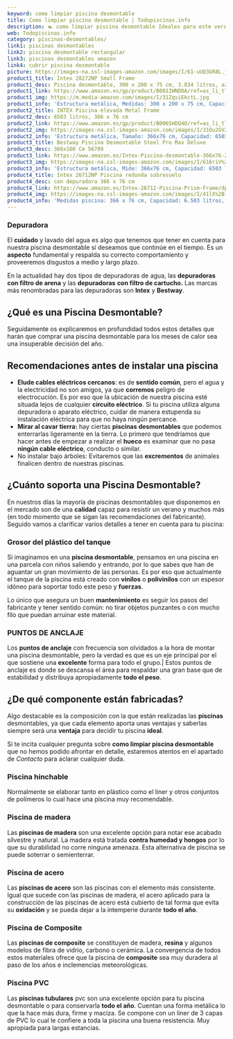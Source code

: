 ```yaml
---
keyword: como limpiar piscina desmontable
title: Como limpiar piscina desmontable | Todopiscinas.info
description: 🏊 como limpiar piscina desmontable Ideales para este verano 2021. Aquí puedes comprar como limpiar piscina desmontable y comparar con otras similares. No dejes escapar como limpiar piscina desmontable a un precio realmente tentador.
web: Todopiscinas.info
category: piscinas-desmontables/
link1: piscinas desmontables
link2: piscina desmontable rectangular
link3: piscinas desmontables amazon
link4: cubrir piscina desmontable
picture: https://images-na.ssl-images-amazon.com/images/I/61-uUQ3GR8L.jpg
product1_title: Intex 28272NP Small Frame
product1_desc: Piscina desmontable, 300 x 200 x 75 cm, 3.834 litros, azul
product1_link: https://www.amazon.es/gp/product/B001IWNDDA/ref=as_li_tl?ie=UTF8&camp=3638&creative=24630&creativeASIN=B001IWNDDA&linkCode=as2&tag=todopiscinas0e-21&linkId=25b9d647487c889cb6ef56ed63f50ca1
product1_img: https://m.media-amazon.com/images/I/31ZqsiEkctL.jpg
product1_info: 'Estructura metálica, Medidas: 300 x 200 x 75 cm, Capacidad: 3.834 litros, Para 6 personas (+ 6 años), Fácil montaje, Forma rectangular'
product2_title: INTEX Piscina elevada Metal Frame
product2_desc: 6503 litros, 366 x 76 cm
product2_link: https://www.amazon.es/gp/product/B0065HDQ4O/ref=as_li_tl?ie=UTF8&camp=3638&creative=24630&creativeASIN=B0065HDQ4O&linkCode=as2&tag=todopiscinas0e-21&linkId=ed2430e3ba564d3527ee103df33ed7b3
product2_img: https://images-na.ssl-images-amazon.com/images/I/31Ou2GV2SAL.jpg
product2_info: 'Estructura metálica, Tamaño: 366x76 cm, Capacidad: 6503 litros, Forma circular, De 4 a 7 personas (+6 años)'
product3_title: Bestway Piscina Desmontable Steel Pro Max Deluxe
product3_desc: 366x100 Cm 56709
product3_link: https://www.amazon.es/Intex-Piscina-desmontable-366x76-28210NP/dp/B0065HDQ4O?__mk_es_ES=%C3%85M%C3%85%C5%BD%C3%95%C3%91&crid=25UQGV9HG2INI&dchild=1&keywords=piscinas+desmontables&qid=1615854176&sprefix=piscinas+dem%2Caps%2C201&sr=8-5&linkCode=ll1&tag=todopiscinas0e-21&linkId=34f200977c6cbaab1f3f4d9ac0e64755&language=es_ES&ref_=as_li_ss_tl
product3_img: https://images-na.ssl-images-amazon.com/images/I/616riV%2BiY3L.jpg
product3_info: 'Estructura metálica, Mide: 366x76 cm, Capacidad: 6503 litros, De 4 a 7 personas mayores de 6 años, Forma circular, Tecnología Super-Tough'
product4_title: Intex 26712NP Piscina redonda sobresuelo
product4_desc: con depuradora 366 x 76 cm
product4_link: https://www.amazon.es/Intex-26712-Piscina-Prism-Frame/dp/B07FB823GL?__mk_es_ES=%C3%85M%C3%85%C5%BD%C3%95%C3%91&dchild=1&keywords=piscinas+desmontables+con+depuradora&qid=1615936418&sr=8-5&linkCode=ll1&tag=todopiscinas0e-21&linkId=d98699de7830cd471766fa1daa36de34&language=es_ES&ref_=as_li_ss_tl
product4_img: https://images-na.ssl-images-amazon.com/images/I/41lX%2B-YpibL.jpg
product4_info: 'Medidas piscina: 366 x 76 cm, Capacidad: 6.503 litros, Incluye depuradora de cartucha A, Lona resistente triple capa'
---
```




### Depuradora

El **cuidado** y lavado del agua es algo que tenemos que tener en cuenta para nuestra piscina desmontable si deseamos que continúe en el tiempo. Es un **aspecto** fundamental y respalda su correcto comportamiento y proveeremos disgustos a medio y largo plazo.

En la actualidad hay dos tipos de depuradoras de agua, las **depuradoras con filtro de arena** y  las **depuradoras** **con filtro de cartucho.** Las marcas más renombradas para las depuradoras son **Intex** y **Bestway**.

<brand-panel :title=product1_title :desc=product1_desc :img=product1_img :link=product1_link></brand-panel>
## ¿Qué es una Piscina Desmontable?



Seguidamente os explicaremos en profundidad todos estos detalles que harán que comprar una piscina desmontable para los meses de calor sea una insuperable decisión del año.


## Recomendaciones antes de instalar una piscina



*   **Elude cables eléctricos cercanos**: es de **sentido común**, pero el agua y la electricidad no son amigos, ya que **corremos** peligro de electrocución. Es por eso que la ubicación de nuestra piscina esté situada lejos de cualquier **circuito eléctrico**. Si tu piscina utiliza alguna depuradora o aparato eléctrico, cuidar de manera estupenda su instalación eléctrica para que no haya ningún percance.
*   **Mirar al cavar tierra:** hay ciertas **piscinas desmontables** que podemos enterrarlas ligeramente en la tierra. Lo primero  que tendríamos que hacer antes de empezar a realizar el **hueco** es examinar que no pasa **ningún cable eléctrico**, conducto o similar.
*   No instalar bajo árboles: Evitaremos que las **excrementos** de animales finalicen dentro de nuestras piscinas.


## ¿Cuánto soporta una Piscina Desmontable?

En nuestros días la mayoría de piscinas desmontables que disponemos en el mercado son de una **calidad** capaz para resistir un verano y muchos más (en todo momento que se sigan las recomendaciones del fabricante). Seguido vamos a clarificar varios detalles a tener en cuenta para tu piscina:


### Grosor del plástico del tanque

Si imaginamos en una **piscina desmontable**, pensamos en una piscina en una parcela con niños saliendo y entrando, por lo que sabes que han de aguantar un gran movimiento de las personas. Es por eso que actualmente el tanque de la piscina está creado con **vinilos** o **polivinilos** con un espesor idóneo para soportar todo este peso y **fuerzas**.

Lo único que asegura un	 buen **mantenimiento** es seguir los pasos del fabricante y tener sentido común: no tirar objetos punzantes o con mucho filo que puedan arruinar este material.


### PUNTOS DE ANCLAJE

Los **puntos de anclaje** con frecuencia son olvidados a la hora de montar una piscina desmontable, pero la verdad es que es un eje principal por el que sostiene una **excelente** forma para todo el grupo.| Estos puntos de anclaje es donde se descansa el área para respaldar una gran base que de estabilidad y distribuya apropiadamente **todo el peso**.


## ¿De qué componente están fabricadas?

Algo destacable es la composición con la que están realizadas las **piscinas** desmontables, ya que cada elemento aporta unas ventajas y saberlas siempre será una **ventaja** para decidir tu piscina **ideal**.

Si te incita cualquier pregunta sobre **como limpiar piscina desmontable** que no hemos podido afrontar en detalle, estaremos atentos en el apartado de _Contacto_ para aclarar cualquier duda.


### Piscina hinchable

 Normalmente se elaborar tanto en plástico como el liner y otros conjuntos de polímeros lo cual hace una piscina muy recomendable.


### Piscina de madera

Las **piscinas de madera** son una excelente opción para notar ese acabado silvestre y natural. La madera está tratada **contra humedad y hongos** por lo que su durabilidad no corre ninguna amenaza. Esta alternativa de piscina se puede soterrar o semienterrar.


### Piscina de acero

Las **piscinas de acero** son las piscinas con el elemento más consistente. Igual que sucede con las piscinas de madera, el acero aplicado para la construcción de las piscinas de acero está cubierto de tal forma que evita su **oxidación** y se pueda dejar a la intemperie durante **todo el año**.


### Piscina de Composite

Las **piscinas de composite** se constituyen de madera, **resina** y algunos modelos de fibra de vidrio, carbono o cerámica. La convergencia de todos estos materiales ofrece que la piscina de **composite** sea muy duradera al paso de los años e inclemencias meteorológicas.


### Piscina  PVC

Las **piscinas tubulares** pvc son una excelente opción para tu piscina desmontable o para conservarla **todo el año**. Cuentan una forma metálica lo que la hace más dura, firme y maciza. Se compone con un liner de 3 capas de PVC lo cual le confiere a toda la piscina una buena resistencia. Muy apropiada para largas estancias.

<stats-list :link1=link1 :link2=link2 :link3=link3 :link4=link4 :category=category></stats-list>

<external-banner></external-banner>

